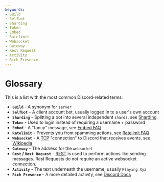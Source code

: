 ```yaml
---
keywords:
- Guild
- Selfbot
- Sharding
- Token
- Embed
- Ratelimit
- Websocket
- Gateway
- Rest Request
- Activity
- Rich Presence
---
```


# Glossary

This is a list with the most common Discord-related terms:
* **`Guild`** - A synonym for `server`
* **`Selfbot`** - A client account bot, usually logged in to a user's own account
* **`Sharding`** - Splitting a bot into several independent `shards`, see [Sharding](/wiki/advanced-tutorials/sharding)
* **`Token`** - Used to login instead of requiring a username + password
* **`Embed`** - A "fancy" message, see [Embed FAQ](/wiki/miscellaneous/embed-faq)
* **`Ratelimit`** - Prevents you from spamming actions, see [Ratelimit FAQ](/wiki/miscellaneous/ratelimit-faq)
* **`Websocket`** - A [TCP](https://en.wikipedia.org/wiki/Transmission_Control_Protocol) "connection" to Discord that receives events, see [Wikipedia](https://en.wikipedia.org/wiki/WebSocket)
* **`Gateway`** - The address for the `websocket`
* **`Rest` / `Rest Request`** - [REST](https://en.wikipedia.org/wiki/Representational_state_transfer) is used to perform actions like sending messages. Rest Requests do not require an active websocket connection.
* **`Activity`** - The text underneath the username, usually `Playing Xyz`
* **`Rich Presence`** - A more detailed activity, see [Discord Docs](https://discordapp.com/developers/docs/rich-presence/getting-approved)